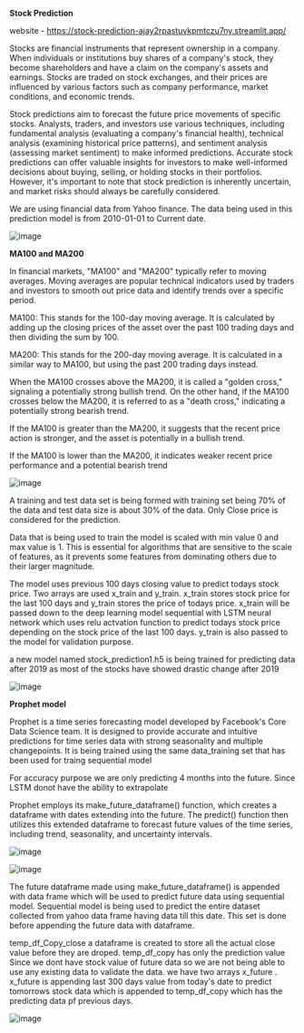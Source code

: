 **Stock Prediction** 

website - https://stock-prediction-ajay2rpastuvkpmtczu7ny.streamlit.app/




Stocks are financial instruments that represent ownership in a company. When individuals or institutions buy shares of a company's stock, they become shareholders and have a claim on the company's assets and earnings. Stocks are traded on stock exchanges, and their prices are influenced by various factors such as company performance, market conditions, and economic trends.

Stock predictions aim to forecast the future price movements of specific stocks. Analysts, traders, and investors use various techniques, including fundamental analysis (evaluating a company's financial health), technical analysis (examining historical price patterns), and sentiment analysis (assessing market sentiment) to make informed predictions. Accurate stock predictions can offer valuable insights for investors to make well-informed decisions about buying, selling, or holding stocks in their portfolios. However, it's important to note that stock prediction is inherently uncertain, and market risks should always be carefully considered.

We are using financial data from Yahoo finance. The data being used in this prediction model is from 2010-01-01 to Current date. 

![image](https://github.com/radit242/Stock-Prediction/assets/107355525/c6d0cb37-c05c-466b-bbf9-032d4eb1c985)

**MA100 and MA200**

In financial markets, "MA100" and "MA200" typically refer to moving averages. Moving averages are popular technical indicators used by traders and investors to smooth out price data and identify trends over a specific period.

MA100: This stands for the 100-day moving average. It is calculated by adding up the closing prices of the asset over the past 100 trading days and then dividing the sum by 100.

MA200: This stands for the 200-day moving average. It is calculated in a similar way to MA100, but using the past 200 trading days instead.

When the MA100 crosses above the MA200, it is called a "golden cross," signaling a potentially strong bullish trend. On the other hand, if the MA100 crosses below the MA200, it is referred to as a "death cross," indicating a potentially strong bearish trend.

If the MA100 is greater than the MA200, it suggests that the recent price action is stronger, and the asset is potentially in a bullish trend.

If the MA100 is lower than the MA200, it indicates weaker recent price performance and a potential bearish trend

![image](https://github.com/radit242/Stock-Prediction/assets/107355525/b9b8483e-e627-4519-8d09-daae7b6837fc)

A training and test data set is being formed with training set being 70% of the data and test data size is about 30% of the data.
Only Close price is considered for the prediction.

Data that is being used to train the model is scaled with min value 0 and max value is 1. This is essential for algorithms that are sensitive to the scale of features, as it prevents some features from dominating others due to their larger magnitude.

The model uses previous 100 days closing value to predict todays stock price. Two arrays are used x_train and y_train. x_train stores stock price for the last 100 days and y_train stores the price of todays price. x_train will be passed down to the deep learning model sequential with LSTM neural network which uses relu actvation function to predict todays stock price depending on the stock price of the last 100 days. y_train is also passed to the model for validation purpose.

a new model named stock_prediction1.h5 is being trained for predicting data after 2019 as most of the stocks have showed drastic change after 2019

![image](https://github.com/radit242/Stock-Prediction/assets/107355525/6ddfee54-ba59-4a42-9ffb-d5153332396e)


**Prophet model**

Prophet is a time series forecasting model developed by Facebook's Core Data Science team. It is designed to provide accurate and intuitive predictions for time series data with strong seasonality and multiple changepoints. It is being trained using the same data_training set that has been used for traing sequential model

For accuracy purpose we are only predicting 4 months into the future. Since LSTM donot have the ability to extrapolate

 Prophet employs its make_future_dataframe() function, which creates a dataframe with dates extending into the future. The predict() function then utilizes this extended dataframe to forecast future values of the time series, including trend, seasonality, and uncertainty intervals.

 ![image](https://github.com/radit242/Stock-Prediction/assets/107355525/3d3052ed-b329-430c-887c-ea748ef911f8)

![image](https://github.com/radit242/Stock-Prediction/assets/107355525/b57872d0-6077-4125-9342-ab0042b03c00)


The future dataframe made using make_future_dataframe() is appended with data frame which will be used to predict future data using sequential model. Sequential model is being used to predict the entire dataset collected from yahoo data frame having data till this date. This set is done before appending the future data with dataframe. 

temp_df_Copy_close a dataframe is created to store all the actual close value before they are droped.
temp_df_copy has only the prediction value
Since we dont have stock value of future data so we are not being able to use any existing data to validate the data. we have two arrays x_future . x_future is appending last 300 days value from today's date to predict tomorrows stock data which is appended to temp_df_copy which has the predicting data pf previous days. 

![image](https://github.com/radit242/Stock-Prediction/assets/107355525/68e52b2e-9a3b-4198-9ed9-da5d77a1032c)

